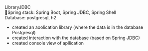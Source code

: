 LibraryJDBC<br />
🍃Spring stack: Spring Boot, Spring JDBC, Spring Shell<br />
Database: postgresql, h2
- created an aoolication library (where the data is in the database Postgresql)
- created interaction with the database (based on Spring JDBC)
- created console view of apllication

